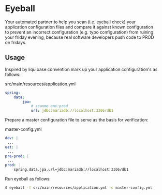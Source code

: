# Eyeball
Your automated partner to help you scan (i.e. eyeball check) your application configuration files and compare it against known configuration to prevent an incorrect configuration (e.g. typo configuration) from ruining your friday evening, because real software developers push code to PROD on fridays.

## Usage
Inspired by liquibase convention mark up your application configuration's as follows:

src/main/resources/application.yml
```yaml
spring:
    data:
        jpa:
            # scanme env:prod 
            url: jdbc:mariadb://localhost:3306/db1 
```

Prepare a master configuration file to serve as the basis for verification:

master-config.yml
```yaml
dev: |
 ...
uat: |
 ...
pre-prod: |
 ...
prod: |
    spring.data.jpa.url=jdbc:mariadb://localhost:3306/db1
```

Run eyeball as follows:
```bash
$ eyeball -f src/main/resources/application.yml -c master-config.yml
```


